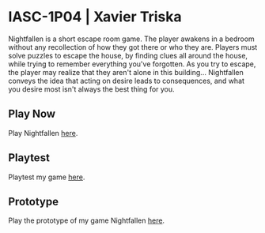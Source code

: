 # IASC-1P04 | Xavier Triska

Nightfallen is a short escape room game. The player awakens in a bedroom without any recollection of how they got there or who they are. Players must solve puzzles to escape the house, by finding clues all around the house, while trying to remember everything you've forgotten. As you try to escape, the player may realize that they aren't alone in this building... 
Nightfallen conveys the idea that acting on desire leads to consequences, and what you desire most isn't always the best thing for you.

## Play Now

Play Nightfallen [here]().

## Playtest

Playtest my game [here](playtest/playtest).

## Prototype

Play the prototype of my game Nightfallen [here](https://xaviertriska.github.io/IASC-1P04/prototype/NightfallenPrototype.html).
